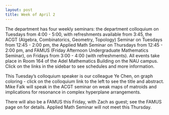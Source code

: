 ```yaml
---
layout: post
title: Week of April 2
---
```


The department has four weekly seminars: the department colloquium on Tuesdays from 4:00 - 5:00, with refreshments available from 3:45, the ACGT (Algebra, Combinatorics, Geometry, Topology) Seminar on Tuesdays from 12:45 - 2:00 pm, the Applied Math Seminar on Thursdays from 12:45 - 2:00 pm, and FAMUS (Friday Afternoon Undergraduate Mathematics Seminar), on Fridays from 3:00 - 4:00 (with refreshments). All events take place in Room 164 of the Adel Mathematics Building on the NAU campus. Click on the links in the sidebar to see schedules and more information.

This Tuesday’s colloquium speaker is our colleague Ye Chen, on graph coloring - click on the colloquium link to the left to see the title and abstract. Mike Falk will speak in the ACGT seminar on weak maps of matroids and implications for resonance in complex hyperplane arrangements.

There will also be a FAMUS this Friday, with Zach as guest; see the FAMUS page on for details. Applied Math Seminar will not meet this Thursday.
